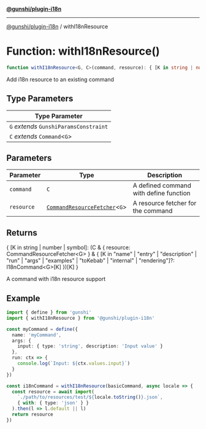[**@gunshi/plugin-i18n**](../index.md)

***

[@gunshi/plugin-i18n](../index.md) / withI18nResource

# Function: withI18nResource()

```ts
function withI18nResource<G, C>(command, resource): { [K in string | number | symbol]: (C & { resource: CommandResourceFetcher<G> } & { [K in "name" | "entry" | "description" | "run" | "args" | "examples" | "toKebab" | "internal" | "rendering"]?: I18nCommand<G>[K] })[K] };
```

Add i18n resource to an existing command

## Type Parameters

| Type Parameter |
| ------ |
| `G` *extends* `GunshiParamsConstraint` |
| `C` *extends* `Command`\<`G`\> |

## Parameters

| Parameter | Type | Description |
| ------ | ------ | ------ |
| `command` | `C` | A defined command with define function |
| `resource` | [`CommandResourceFetcher`](../type-aliases/CommandResourceFetcher.md)\<`G`\> | A resource fetcher for the command |

## Returns

\{ \[K in string \| number \| symbol\]: (C & \{ resource: CommandResourceFetcher\<G\> \} & \{ \[K in "name" \| "entry" \| "description" \| "run" \| "args" \| "examples" \| "toKebab" \| "internal" \| "rendering"\]?: I18nCommand\<G\>\[K\] \})\[K\] \}

A command with i18n resource support

## Example

```ts
import { define } from 'gunshi'
import { withI18nResource } from '@gunshi/plugin-i18n'

const myCommand = define({
  name: 'myCommand',
  args: {
    input: { type: 'string', description: 'Input value' }
  },
  run: ctx => {
    console.log(`Input: ${ctx.values.input}`)
  }
})

const i18nCommand = withI18nResource(basicCommand, async locale => {
  const resource = await import(
    `./path/to/resources/test/${locale.toString()}.json`,
    { with: { type: 'json' } }
  ).then(l => l.default || l)
  return resource
})
```
